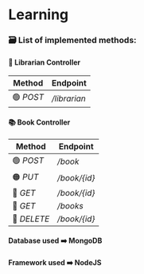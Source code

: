 # Learning

### 🗃️ List of implemented methods:

#### 🙍 Librarian Controller

| Method | Endpoint
|--------|----------
| 🟢 *POST* | */librarian*

#### 📚 Book Controller

| Method | Endpoint
|--------|----------
| 🟢 *POST* | */book*
| 🟠 *PUT* | */book/{id}*
| 🔵 *GET* | */book/{id}*
| 🔵 *GET* | */books*
| 🔴 *DELETE* | */book/{id}*

#### Database used ➡️ **MongoDB**

#### Framework used ➡️ **NodeJS**